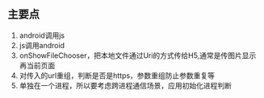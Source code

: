 ## 主要点
1. android调用js
2. js调用android
3. onShowFileChooser，把本地文件通过Uri的方式传给H5,通常是传图片显示再当前页面
4. 对传入的url重组，判断是否是https，参数重组防止参数重复等
5. 单独在一个进程，所以要考虑跨进程通信场景，应用初始化进程判断
